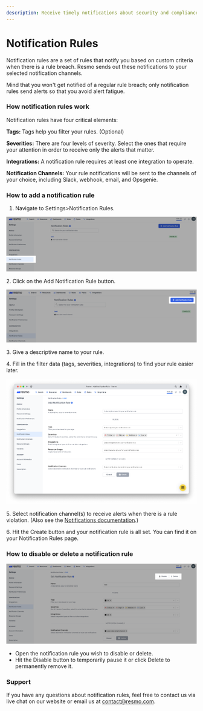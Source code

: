 ```yaml
---
description: Receive timely notifications about security and compliance violations.
---
```


# Notification Rules

Notification rules are a set of rules that notify you based on custom criteria when there is a rule breach. Resmo sends out these notifications to your selected notification channels.&#x20;

Mind that you won't get notified of a regular rule breach; only notification rules send alerts so that you avoid alert fatigue.

### How notification rules work

Notification rules have four critical elements:&#x20;

**Tags:** Tags help you filter your rules. (Optional)

**Severities:** There are four levels of severity. Select the ones that require your attention in order to receive only the alerts that matter.

**Integrations:** A notification rule requires at least one integration to operate.

**Notification Channels:** Your rule notifications will be sent to the channels of your choice, including Slack, webhook, email, and Opsgenie.

### How to add a notification rule

1. Navigate to Settings>Notification Rules.

![](<../.gitbook/assets/notification-rules (1).png>)

2\. Click on the Add Notification Rule button.

![](../.gitbook/assets/add-notification-rule.png)

3\. Give a descriptive name to your rule.

4\. Fill in the filter data (tags, severities, integrations) to find your rule easier later.

![](../.gitbook/assets/notification-rule-creation.png)

5\. Select notification channel(s) to receive alerts when there is a rule violation. (Also see the [Notifications documentation](broken-reference).)

6\. Hit the Create button and your notification rule is all set. You can find it on your Notification Rules page.

### How to disable or delete a notification rule

![](<../.gitbook/assets/delete-disable (2).png>)

* Open the notification rule you wish to disable or delete.
* Hit the Disable button to temporarily pause it or click Delete to permanently remove it.

### Support

If you have any questions about notification rules, feel free to contact us via live chat on our website or email us at contact@resmo.com.
